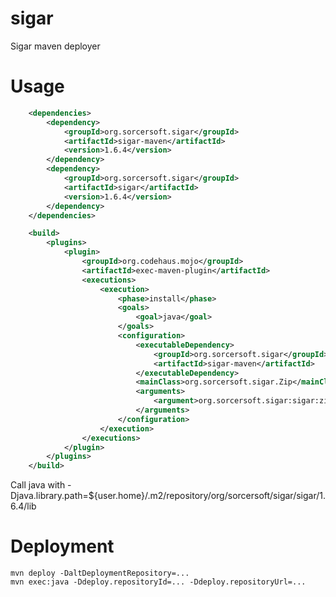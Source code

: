sigar
=====

Sigar maven deployer

Usage
=====

```xml
	<dependencies>
		<dependency>
			<groupId>org.sorcersoft.sigar</groupId>
			<artifactId>sigar-maven</artifactId>
			<version>1.6.4</version>
		</dependency>
		<dependency>
			<groupId>org.sorcersoft.sigar</groupId>
			<artifactId>sigar</artifactId>
			<version>1.6.4</version>
		</dependency>
	</dependencies>

	<build>
		<plugins>
			<plugin>
				<groupId>org.codehaus.mojo</groupId>
				<artifactId>exec-maven-plugin</artifactId>
				<executions>
					<execution>
						<phase>install</phase>
						<goals>
							<goal>java</goal>
						</goals>
						<configuration>
							<executableDependency>
								<groupId>org.sorcersoft.sigar</groupId>
								<artifactId>sigar-maven</artifactId>
							</executableDependency>
							<mainClass>org.sorcersoft.sigar.Zip</mainClass>
							<arguments>
								<argument>org.sorcersoft.sigar:sigar:zip:native:1.6.4</argument>
							</arguments>
						</configuration>
					</execution>
				</executions>
			</plugin>
		</plugins>
	</build>
```

Call java with -Djava.library.path=${user.home}/.m2/repository/org/sorcersoft/sigar/sigar/1.6.4/lib

Deployment
==========
    mvn deploy -DaltDeploymentRepository=...
    mvn exec:java -Ddeploy.repositoryId=... -Ddeploy.repositoryUrl=...

